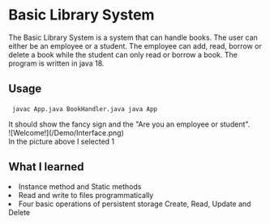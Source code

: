 # Basic Library System

The Basic Library System is a system that can handle books. The user can either be an employee or a student. The employee can add, read, borrow or delete a book while the student can only read or borrow a book. The program is written in java 18.

## Usage

` javac App.java BookHandler.java java App`

<div>It should show the fancy sign and the "Are you an employee or student".</div>
![Welcome!](/Demo/Interface.png)
<div>In the picture above I selected 1</div>

## What I learned

<li>Instance method and Static methods</li>
<li>Read and write to files programmatically</li>
<li>Four basic operations of persistent storage Create, Read, Update and Delete</li>
